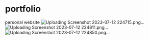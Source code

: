 # portfolio
personal website
![Uploading Screenshot 2023-07-12 224715.png…]()
![Uploading Screenshot 2023-07-12 224811.png…]()
![Uploading Screenshot 2023-07-12 224850.png…]()
